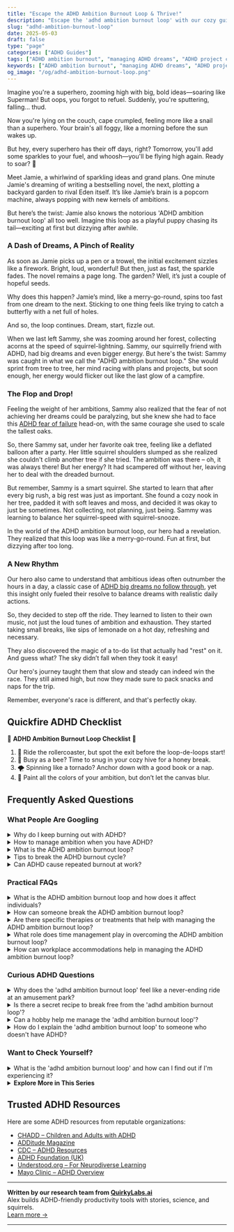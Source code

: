 ```yaml
---
title: "Escape the ADHD Ambition Burnout Loop & Thrive!"
description: "Escape the 'adhd ambition burnout loop' with our cozy guide! Feel seen and uplifted as we explore how to keep your superhero cape ready for flight. 🚀"
slug: "adhd-ambition-burnout-loop"
date: 2025-05-03
draft: false
type: "page"
categories: ["ADHD Guides"]
tags: ["ADHD ambition burnout", "managing ADHD dreams", "ADHD project completion", "overcoming ADHD burnout", "ADHD motivation tips", "sustaining energy with ADHD", "ADHD productivity strategies"]
keywords: ["ADHD ambition burnout", "managing ADHD dreams", "ADHD project completion", "overcoming ADHD burnout", "ADHD motivation tips", "sustaining energy with ADHD", "ADHD productivity strategies"]
og_image: "/og/adhd-ambition-burnout-loop.png"
---
```


Imagine you're a superhero, zooming high with big, bold ideas—soaring like Superman! But oops, you forgot to refuel. Suddenly, you're sputtering, falling... thud.

Now you're lying on the couch, cape crumpled, feeling more like a snail than a superhero. Your brain's all foggy, like a morning before the sun wakes up.

But hey, every superhero has their off days, right? Tomorrow, you'll add some sparkles to your fuel, and whoosh—you'll be flying high again. Ready to soar? 🚀

Meet Jamie, a whirlwind of sparkling ideas and grand plans. One minute Jamie's dreaming of writing a bestselling novel, the next, plotting a backyard garden to rival Eden itself. It’s like Jamie’s brain is a popcorn machine, always popping with new kernels of ambitions.

But here’s the twist: Jamie also knows the notorious 'ADHD ambition burnout loop' all too well. Imagine this loop as a playful puppy chasing its tail—exciting at first but dizzying after awhile.

### A Dash of Dreams, A Pinch of Reality

As soon as Jamie picks up a pen or a trowel, the initial excitement sizzles like a firework. Bright, loud, wonderful! But then, just as fast, the sparkle fades. The novel remains a page long. The garden? Well, it’s just a couple of hopeful seeds.

Why does this happen? Jamie’s mind, like a merry-go-round, spins too fast from one dream to the next. Sticking to one thing feels like trying to catch a butterfly with a net full of holes.

And so, the loop continues. Dream, start, fizzle out.

When we last left Sammy, she was zooming around her forest, collecting acorns at the speed of squirrel-lightning. Sammy, our squirrelly friend with ADHD, had big dreams and even bigger energy. But here's the twist: Sammy was caught in what we call the "ADHD ambition burnout loop." She would sprint from tree to tree, her mind racing with plans and projects, but soon enough, her energy would flicker out like the last glow of a campfire.

### The Flop and Drop!

Feeling the weight of her ambitions, Sammy also realized that the fear of not achieving her dreams could be paralyzing, but she knew she had to face this [ADHD fear of failure](/pages/adhd-fear-of-failure/) head-on, with the same courage she used to scale the tallest oaks.

So, there Sammy sat, under her favorite oak tree, feeling like a deflated balloon after a party. Her little squirrel shoulders slumped as she realized she couldn't climb another tree if she tried. The ambition was there – oh, it was always there! But her energy? It had scampered off without her, leaving her to deal with the dreaded burnout.

But remember, Sammy is a smart squirrel. She started to learn that after every big rush, a big rest was just as important. She found a cozy nook in her tree, padded it with soft leaves and moss, and decided it was okay to just be sometimes. Not collecting, not planning, just being. Sammy was learning to balance her squirrel-speed with squirrel-snooze.

In the world of the ADHD ambition burnout loop, our hero had a revelation. They realized that this loop was like a merry-go-round. Fun at first, but dizzying after too long.

### A New Rhythm

Our hero also came to understand that ambitious ideas often outnumber the hours in a day, a classic case of [ADHD big dreams no follow through](/pages/adhd-big-dreams-no-follow-through/), yet this insight only fueled their resolve to balance dreams with realistic daily actions.

So, they decided to step off the ride. They learned to listen to their own music, not just the loud tunes of ambition and exhaustion. They started taking small breaks, like sips of lemonade on a hot day, refreshing and necessary.

They also discovered the magic of a to-do list that actually had "rest" on it. And guess what? The sky didn’t fall when they took it easy!

Our hero's journey taught them that slow and steady can indeed win the race. They still aimed high, but now they made sure to pack snacks and naps for the trip.

Remember, everyone's race is different, and that's perfectly okay.

## Quickfire ADHD Checklist

🚀 **ADHD Ambition Burnout Loop Checklist** 🚀

1. 🎢 Ride the rollercoaster, but spot the exit before the loop-de-loops start!
2. 🐝 Busy as a bee? Time to snug in your cozy hive for a honey break.
3. 🌪️ Spinning like a tornado? Anchor down with a good book or a nap.
4. 🎨 Paint all the colors of your ambition, but don’t let the canvas blur.

## Frequently Asked Questions



### What People Are Googling

<details><summary>Why do I keep burning out with ADHD?</summary><p>It's really common to feel this way when you have ADHD. Your mind often tries to juggle many things at once, leading to exhaustion because constantly shifting focus can be incredibly draining. Plus, ADHD can make it tough to prioritize and manage time effectively, often causing you to push too hard without sufficient breaks. It's important to recognize these patterns and be kind to yourself, allowing breaks and finding strategies that reduce overload. You're doing your best, and that's more than enough.</p></details>
<details><summary>How to manage ambition when you have ADHD?</summary><p>Managing ambition with ADHD can be like navigating a river with lots of bends—it’s an adventure, so let’s make sure you’ve got a good map! First, break your big ambitions into smaller, manageable goals, which can make the journey feel less overwhelming and more structured. Remember to celebrate the little victories along the way; these milestones are important for keeping your motivation buoyant. And don’t forget, it’s perfectly okay to adjust your sails as you go—flexibility can be a superpower when it comes to handling ADHD and ambitious goals.</p></details>
<details><summary>What is the ADHD ambition burnout loop?</summary><p>Oh, the ADHD ambition burnout loop is quite a familiar pattern for many! It starts when you dive into a new project or interest with loads of enthusiasm and energy, often driven by that initial spark of excitement that ADHD brains know all too well. But then, as the novelty wears off and the daily grind sets in, maintaining momentum can become really challenging. This often leads to feeling overwhelmed and burnt out, which might make you retreat or give up, only to find a new passion and start the cycle all over again. It’s like being on a rollercoaster of motivation, isn’t it? But understanding this pattern is a great first step towards managing it more effectively.</p></details>
<details><summary>Tips to break the ADHD burnout cycle?</summary><p>Absolutely, breaking the cycle of ADHD burnout can really help you regain your balance and keep things manageable. Start by setting clear, achievable goals each day, and don’t forget to include regular breaks. These aren’t just nice to have; they're essential for your brain to recharge! Also, try to create a routine that includes time for rest and activities you enjoy, which can significantly reduce stress and improve your overall mood. Be gentle with yourself, understanding that managing burnout is part of the journey, not an overnight fix.</p></details>
<details><summary>Can ADHD cause repeated burnout at work?</summary><p>Absolutely, it's quite common for individuals with ADHD to experience burnout at work more frequently. The unique way your brain juggles tasks and responsibilities, often with a high-intensity focus known as hyperfocus, can lead to exhaustion if not managed carefully. It’s important to recognize the signs of burnout early and to implement strategies that cater to your ADHD, like structured breaks, prioritized task lists, and perhaps most importantly, seeking accommodations that support your work style. Remember, understanding and working with your ADHD can turn it into a valuable ally in managing work demands.</p></details>



### Practical FAQs

<details><summary>What is the ADHD ambition burnout loop and how does it affect individuals?</summary><p>Ah, the ADHD ambition burnout loop — it's like being on a merry-go-round that alternates between high energy and sudden stops. This happens when individuals with ADHD set very high goals fueled by bursts of enthusiasm and motivation. However, maintaining consistent momentum can be challenging due to difficulties with attention regulation and executive function, leading to periods of burnout when that initial energy fizzles out. This cycle can be frustrating and exhausting, but understanding it is the first step toward managing it more effectively and gently.</p></details>
<details><summary>How can someone break the ADHD ambition burnout loop?</summary><p>Ah, the ambition-burnout loop can truly be a tricky cycle, but remember, you’re not alone in this! A good starting point is to set smaller, achievable goals to help maintain your motivation without overwhelming yourself. It’s also really helpful to integrate regular, scheduled breaks to prevent overextension—think of these as essential pauses that recharge your brain’s battery! Lastly, embracing tools like timers for time management or apps that help track your tasks can make a world of difference in smoothly managing your day-to-day activities.</p></details>
<details><summary>Are there specific therapies or treatments that help with managing the ADHD ambition burnout loop?</summary><p>Absolutely, navigating the ambition burnout loop in ADHD can indeed be challenging, but there are effective strategies to help! Cognitive Behavioral Therapy (CBT) is particularly beneficial as it helps modify unhelpful thinking patterns and behaviors, making it easier to manage expectations and workload. Coaching tailored for ADHD can also be incredibly supportive, offering personalized techniques to balance ambitions with realistic goal-setting. Additionally, mindfulness and relaxation techniques can soothe the mind, helping to reduce feelings of overwhelm and burnout.</p></details>
<details><summary>What role does time management play in overcoming the ADHD ambition burnout loop?</summary><p>Time management plays a crucial role in managing the ADHD ambition burnout loop. It acts like a cozy blanket, gently structuring your day so you can pace yourself and prevent overwhelm. By setting realistic goals and breaking tasks into smaller, manageable chunks, you can avoid the trap of setting overly ambitious goals that can lead to burnout. Remember, it’s all about finding that sweet spot where you can be productive without overstretching your mental resources.</p></details>
<details><summary>How can workplace accommodations help in managing the ADHD ambition burnout loop?</summary><p>Absolutely, exploring workplace accommodations can be a real game-changer in managing the ADHD ambition burnout loop! By setting up strategies like structured schedules, regular breaks, or even clear, written instructions, you can harness your ambitions without getting overwhelmed. These adaptations help in pacing your energy and maintaining focus, ensuring you can meet your goals sustainably. Remember, crafting an environment that respects your unique working style not only boosts productivity but also nurtures your well-being.</p></details>



### Curious ADHD Questions

<details><summary>Why does the 'adhd ambition burnout loop' feel like a never-ending ride at an amusement park?</summary><p>Oh, that feeling is all too familiar and can indeed be quite the roller coaster! The ADHD ambition burnout loop often feels never-ending because it starts with us having a burst of energy and excitement for new projects or ideas. We dive in headfirst, sometimes taking on more than we can realistically handle. Then, as the initial excitement wears off and the reality of the workload sets in, we can quickly feel overwhelmed and burnt out, only to find a new exciting project and start the cycle all over again. It's like being on a ride that swoops you up and spins you around just as you start to catch your breath! Remember, it's completely okay to step off the ride and take breaks whenever you need.</p></details>
<details><summary>Is there a secret recipe to break free from the 'adhd ambition burnout loop'?</summary><p>Oh, navigating the 'ADHD ambition burnout loop' can indeed feel daunting, but you're definitely not alone in this! There isn't a one-size-fits-all secret recipe, but a personalized blend of strategies can really help. Start by setting smaller, achievable goals to keep the momentum going without overwhelming yourself. Also, don't forget to sprinkle in plenty of breaks and self-care to recharge your batteries—think of it as nurturing your inner garden so it can bloom beautifully. With patience and self-compassion, you'll find your rhythm.</p></details>
<details><summary>Can a hobby help me manage the 'adhd ambition burnout loop'?</summary><p>Absolutely, embracing a hobby can be a wonderful way to manage the 'ADHD ambition burnout loop'! Engaging in activities that genuinely interest you can provide a joyful respite from the pressures of productivity and perfectionism. Hobbies can act as a creative outlet and a mental break, helping to recharge your batteries. Plus, they're a fun way to introduce routine and structure in a way that feels fulfilling and stress-free. So, go ahead and dive into something you love, or explore something new and exciting!</p></details>
<details><summary>How do I explain the 'adhd ambition burnout loop' to someone who doesn't have ADHD?</summary><p>Absolutely, explaining the 'ADHD ambition burnout loop' can really help others understand a unique challenge you might face. You can describe it as a cycle where someone with ADHD feels incredibly motivated and sets ambitious goals, diving into projects with great enthusiasm. However, due to difficulties in sustaining attention and managing energy levels, maintaining momentum often becomes overwhelming, leading to burnout. This cycle can be exhausting, but it's a common experience for many with ADHD, and understanding it can foster greater empathy and support.</p></details>



### Want to Check Yourself?

<details><summary>What is the 'adhd ambition burnout loop' and how can I find out if I'm experiencing it?</summary><p>Ah, the "ADHD ambition burnout loop" is something quite a few of us tangle with. It generally starts when you dive into a project with heaps of enthusiasm and ambition, only to find yourself overwhelmed and exhausted, leading to burnout, yet you soon jump onto another project with renewed zeal, and the cycle repeats. To recognize if you're in this loop, check if you often start projects with high energy but feel burnt out quickly, struggle to complete tasks, and yet feel restless to start new ones. If this sounds familiar, it might be time to explore strategies to break the cycle and manage your energy levels more sustainably.</p></details>

<script type="application/ld+json">
{
  "@context": "https://schema.org",
  "@type": "FAQPage",
  "mainEntity": [
    {
      "@type": "Question",
      "name": "Why do I keep burning out with ADHD?",
      "acceptedAnswer": {
        "@type": "Answer",
        "text": "It's really common to feel this way when you have ADHD. Your mind often tries to juggle many things at once, leading to exhaustion because constantly shifting focus can be incredibly draining. Plus, ADHD can make it tough to prioritize and manage time effectively, often causing you to push too hard without sufficient breaks. It's important to recognize these patterns and be kind to yourself, allowing breaks and finding strategies that reduce overload. You're doing your best, and that's more than enough."
      }
    },
    {
      "@type": "Question",
      "name": "How to manage ambition when you have ADHD?",
      "acceptedAnswer": {
        "@type": "Answer",
        "text": "Managing ambition with ADHD can be like navigating a river with lots of bends\u2014it\u2019s an adventure, so let\u2019s make sure you\u2019ve got a good map! First, break your big ambitions into smaller, manageable goals, which can make the journey feel less overwhelming and more structured. Remember to celebrate the little victories along the way; these milestones are important for keeping your motivation buoyant. And don\u2019t forget, it\u2019s perfectly okay to adjust your sails as you go\u2014flexibility can be a superpower when it comes to handling ADHD and ambitious goals."
      }
    },
    {
      "@type": "Question",
      "name": "What is the ADHD ambition burnout loop?",
      "acceptedAnswer": {
        "@type": "Answer",
        "text": "Oh, the ADHD ambition burnout loop is quite a familiar pattern for many! It starts when you dive into a new project or interest with loads of enthusiasm and energy, often driven by that initial spark of excitement that ADHD brains know all too well. But then, as the novelty wears off and the daily grind sets in, maintaining momentum can become really challenging. This often leads to feeling overwhelmed and burnt out, which might make you retreat or give up, only to find a new passion and start the cycle all over again. It\u2019s like being on a rollercoaster of motivation, isn\u2019t it? But understanding this pattern is a great first step towards managing it more effectively."
      }
    },
    {
      "@type": "Question",
      "name": "Tips to break the ADHD burnout cycle?",
      "acceptedAnswer": {
        "@type": "Answer",
        "text": "Absolutely, breaking the cycle of ADHD burnout can really help you regain your balance and keep things manageable. Start by setting clear, achievable goals each day, and don\u2019t forget to include regular breaks. These aren\u2019t just nice to have; they're essential for your brain to recharge! Also, try to create a routine that includes time for rest and activities you enjoy, which can significantly reduce stress and improve your overall mood. Be gentle with yourself, understanding that managing burnout is part of the journey, not an overnight fix."
      }
    },
    {
      "@type": "Question",
      "name": "Can ADHD cause repeated burnout at work?",
      "acceptedAnswer": {
        "@type": "Answer",
        "text": "Absolutely, it's quite common for individuals with ADHD to experience burnout at work more frequently. The unique way your brain juggles tasks and responsibilities, often with a high-intensity focus known as hyperfocus, can lead to exhaustion if not managed carefully. It\u2019s important to recognize the signs of burnout early and to implement strategies that cater to your ADHD, like structured breaks, prioritized task lists, and perhaps most importantly, seeking accommodations that support your work style. Remember, understanding and working with your ADHD can turn it into a valuable ally in managing work demands."
      }
    }
  ]
}
</script>
<script type="application/ld+json">
{
  "@context": "https://schema.org",
  "@type": "Article",
  "author": {
    "@type": "Person",
    "name": "QuirkyLabs",
    "url": "https://quirkylabs.ai/about"
  },
  "headline": "\"Escape the ADHD Ambition Burnout Loop & Thrive!\"",
  "mainEntityOfPage": "https://blog.quirkylabs.ai/pages/adhd-ambition-burnout-loop/",
  "datePublished": "2025-05-03"
}
</script>
<script type="application/ld+json">
{
  "@context": "https://schema.org",
  "@type": "BreadcrumbList",
  "itemListElement": [
    {
      "@type": "ListItem",
      "position": 1,
      "name": "Home",
      "item": "https://quirkylabs.ai/"
    },
    {
      "@type": "ListItem",
      "position": 2,
      "name": "Blog",
      "item": "https://blog.quirkylabs.ai/"
    },
    {
      "@type": "ListItem",
      "position": 3,
      "name": "\"Escape the ADHD Ambition Burnout Loop & Thrive!\"",
      "item": "https://blog.quirkylabs.ai/pages/adhd-ambition-burnout-loop/"
    }
  ]
}
</script>

<details>
<summary><strong>Explore More in This Series</strong></summary>

- [Adhd Starting Everything](/pages/adhd-starting-everything/)
- [Adhd Want To Do Everything](/pages/adhd-want-to-do-everything/)
- [Adhd Shiny Object Syndrome](/pages/adhd-shiny-object-syndrome/)
- [Adhd Scared Of Commitment](/pages/adhd-scared-of-commitment/)
- [Adhd Brilliant But Blocked](/pages/adhd-brilliant-but-blocked/)
- [Adhd Dreams Vs Reality](/pages/adhd-dreams-vs-reality/)
- [Adhd Fear Of Failure](/pages/adhd-fear-of-failure/)
- [Adhd Motivation Vanishes](/pages/adhd-motivation-vanishes/)
</details>



## Trusted ADHD Resources

Here are some ADHD resources from reputable organizations:

- [CHADD – Children and Adults with ADHD](https://chadd.org)
- [ADDitude Magazine](https://www.additudemag.com)
- [CDC – ADHD Resources](https://www.cdc.gov/ncbddd/adhd)
- [ADHD Foundation (UK)](https://www.adhdfoundation.org.uk)
- [Understood.org – For Neurodiverse Learning](https://www.understood.org)
- [Mayo Clinic – ADHD Overview](https://www.mayoclinic.org/diseases-conditions/adhd)


---

**Written by our research team from [QuirkyLabs.ai](https://quirkylabs.ai)**  
Alex builds ADHD-friendly productivity tools with stories, science, and squirrels.  
[Learn more →](https://quirkylabs.ai)

---